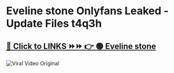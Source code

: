 
 # Eveline stone Onlyfans Leaked - Update Files t4q3h

## <h2><a href="https://clipsfans.com/Eveline_stone&ref=git">🔗 Click to LINKS ⏩⏩ 👉 🟢 Eveline stone </a></h2>

<a href="https://clipsfans.com/Eveline_stone&ref=git" rel="nofollow" data-target="animated-image.originalLink"><img src="https://i.ibb.co.com/xMMVF88/686577567.gif" alt="Viral Video Original" style="max-width: 100%; display: inline-block;" data-target="animated-image.originalImage"></a>

